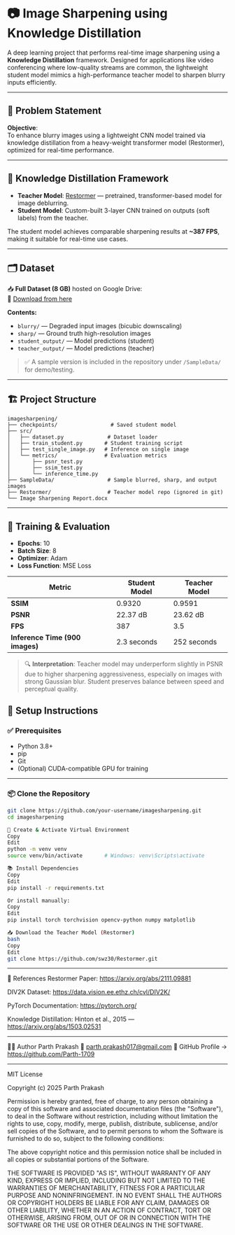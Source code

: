 # 📷 Image Sharpening using Knowledge Distillation

A deep learning project that performs real-time image sharpening using a **Knowledge Distillation** framework. Designed for applications like video conferencing where low-quality streams are common, the lightweight student model mimics a high-performance teacher model to sharpen blurry inputs efficiently.

---

## 📌 Problem Statement

**Objective**:  
To enhance blurry images using a lightweight CNN model trained via knowledge distillation from a heavy-weight transformer model (Restormer), optimized for real-time performance.

---

## 🧠 Knowledge Distillation Framework

- **Teacher Model**: [Restormer](https://github.com/swz30/Restormer) — pretrained, transformer-based model for image deblurring.
- **Student Model**: Custom-built 3-layer CNN trained on outputs (soft labels) from the teacher.

The student model achieves comparable sharpening results at **~387 FPS**, making it suitable for real-time use cases.

---

## 🗂 Dataset

📥 **Full Dataset (8 GB)** hosted on Google Drive:  
🔗 [Download from here](https://drive.google.com/drive/folders/1js63_lLxa3rbLCz4LT6j4WzeH6oQ7qw-?usp=drive_link)

**Contents:**
- `blurry/` — Degraded input images (bicubic downscaling)
- `sharp/` — Ground truth high-resolution images
- `student_output/` — Model predictions (student)
- `teacher_output/` — Model predictions (teacher)

> ✅ A sample version is included in the repository under `/SampleData/` for demo/testing.

---

## 🏗️ Project Structure

```
imagesharpening/
├── checkpoints/                 # Saved student model
├── src/
│   ├── dataset.py              # Dataset loader
│   ├── train_student.py       # Student training script
│   ├── test_single_image.py   # Inference on single image
│   └── metrics/               # Evaluation metrics
│       ├── psnr_test.py
│       ├── ssim_test.py
│       └── inference_time.py
├── SampleData/                 # Sample blurred, sharp, and output images
├── Restormer/                  # Teacher model repo (ignored in git)
└── Image Sharpening Report.docx
```



---

## 🧪 Training & Evaluation

- **Epochs**: 10  
- **Batch Size**: 8  
- **Optimizer**: Adam  
- **Loss Function**: MSE Loss  

| Metric                          | Student Model | Teacher Model |
| ------------------------------ | ------------- | ------------- |
| **SSIM**                        | 0.9320        | 0.9591        |
| **PSNR**                        | 22.37 dB      | 23.62 dB      |
| **FPS**                         | 387           | 3.5           |
| **Inference Time (900 images)**| 2.3 seconds   | 252 seconds   |

> 🔍 **Interpretation**: Teacher model may underperform slightly in PSNR due to higher sharpening aggressiveness, especially on images with strong Gaussian blur. Student preserves balance between speed and perceptual quality.


## 🚀 Setup Instructions

### ✅ Prerequisites

- Python 3.8+
- pip
- Git
- (Optional) CUDA-compatible GPU for training

---

### 📦 Clone the Repository

```bash
git clone https://github.com/your-username/imagesharpening.git
cd imagesharpening

🧪 Create & Activate Virtual Environment
Copy
Edit
python -m venv venv
source venv/bin/activate       # Windows: venv\Scripts\activate

📚 Install Dependencies
Copy
Edit
pip install -r requirements.txt

Or install manually:
Copy
Edit
pip install torch torchvision opencv-python numpy matplotlib

📥 Download the Teacher Model (Restormer)
bash
Copy
Edit
git clone https://github.com/swz30/Restormer.git
```
---

📄 References
Restormer Paper: https://arxiv.org/abs/2111.09881

DIV2K Dataset: https://data.vision.ee.ethz.ch/cvl/DIV2K/

PyTorch Documentation: https://pytorch.org/

Knowledge Distillation: Hinton et al., 2015 — https://arxiv.org/abs/1503.02531

---

👨‍🎓 Author
Parth Prakash
📧 parth.prakash017@gmail.com 
🔗 GitHub Profile -> https://github.com/Parth-1709

---

MIT License

Copyright (c) 2025 Parth Prakash

Permission is hereby granted, free of charge, to any person obtaining a copy
of this software and associated documentation files (the "Software"), to deal
in the Software without restriction, including without limitation the rights
to use, copy, modify, merge, publish, distribute, sublicense, and/or sell
copies of the Software, and to permit persons to whom the Software is
furnished to do so, subject to the following conditions:

The above copyright notice and this permission notice shall be included in all
copies or substantial portions of the Software.

THE SOFTWARE IS PROVIDED "AS IS", WITHOUT WARRANTY OF ANY KIND, EXPRESS OR
IMPLIED, INCLUDING BUT NOT LIMITED TO THE WARRANTIES OF MERCHANTABILITY,
FITNESS FOR A PARTICULAR PURPOSE AND NONINFRINGEMENT. IN NO EVENT SHALL THE
AUTHORS OR COPYRIGHT HOLDERS BE LIABLE FOR ANY CLAIM, DAMAGES OR OTHER
LIABILITY, WHETHER IN AN ACTION OF CONTRACT, TORT OR OTHERWISE, ARISING FROM,
OUT OF OR IN CONNECTION WITH THE SOFTWARE OR THE USE OR OTHER DEALINGS IN THE
SOFTWARE.


